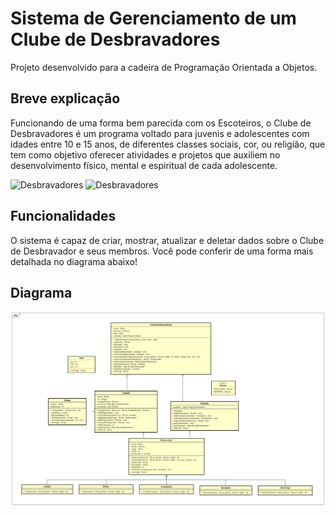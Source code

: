# Sistema de Gerenciamento de um Clube de Desbravadores
Projeto desenvolvido para a cadeira de Programação Orientada a Objetos.

## Breve explicação
Funcionando de uma forma bem parecida com os Escoteiros, o Clube de Desbravadores é um programa voltado para juvenis e adolescentes com idades entre 10 e 15 anos, de diferentes classes sociais, cor, ou religião, que tem como objetivo oferecer atividades e projetos que auxiliem no desenvolvimento físico, mental e espiritual de cada adolescente.

![Desbravadores](https://s.educacaoadventista.org.br/escola/conteudos/7A9uWK04hAx0KxmjIsanJJNOZPtn26hQezwgB3e4.jpeg) ![Desbravadores](https://files.adventistas.org/noticias/pt/2023/09/desbravadores-ganham-dia-nacional-no-calendario-brasileiro34.jpg)

## Funcionalidades
O sistema é capaz de criar, mostrar, atualizar e deletar dados sobre o Clube de Desbravador e seus membros.
Você pode conferir de uma forma mais detalhada no diagrama abaixo!
    
## Diagrama
![Diagrama](https://github.com/deboravians/sgcd/blob/main/Diagrama%20de%20Classes/Class%20Diagram1.png)

